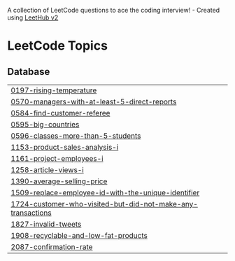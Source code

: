 A collection of LeetCode questions to ace the coding interview! - Created using [LeetHub v2](https://github.com/arunbhardwaj/LeetHub-2.0)
<!---LeetCode Topics Start-->
# LeetCode Topics
## Database
|  |
| ------- |
| [0197-rising-temperature](https://github.com/Airuikeric/LeetCode/tree/master/0197-rising-temperature) |
| [0570-managers-with-at-least-5-direct-reports](https://github.com/Airuikeric/LeetCode/tree/master/0570-managers-with-at-least-5-direct-reports) |
| [0584-find-customer-referee](https://github.com/Airuikeric/LeetCode/tree/master/0584-find-customer-referee) |
| [0595-big-countries](https://github.com/Airuikeric/LeetCode/tree/master/0595-big-countries) |
| [0596-classes-more-than-5-students](https://github.com/Airuikeric/LeetCode/tree/master/0596-classes-more-than-5-students) |
| [1153-product-sales-analysis-i](https://github.com/Airuikeric/LeetCode/tree/master/1153-product-sales-analysis-i) |
| [1161-project-employees-i](https://github.com/Airuikeric/LeetCode/tree/master/1161-project-employees-i) |
| [1258-article-views-i](https://github.com/Airuikeric/LeetCode/tree/master/1258-article-views-i) |
| [1390-average-selling-price](https://github.com/Airuikeric/LeetCode/tree/master/1390-average-selling-price) |
| [1509-replace-employee-id-with-the-unique-identifier](https://github.com/Airuikeric/LeetCode/tree/master/1509-replace-employee-id-with-the-unique-identifier) |
| [1724-customer-who-visited-but-did-not-make-any-transactions](https://github.com/Airuikeric/LeetCode/tree/master/1724-customer-who-visited-but-did-not-make-any-transactions) |
| [1827-invalid-tweets](https://github.com/Airuikeric/LeetCode/tree/master/1827-invalid-tweets) |
| [1908-recyclable-and-low-fat-products](https://github.com/Airuikeric/LeetCode/tree/master/1908-recyclable-and-low-fat-products) |
| [2087-confirmation-rate](https://github.com/Airuikeric/LeetCode/tree/master/2087-confirmation-rate) |
<!---LeetCode Topics End-->